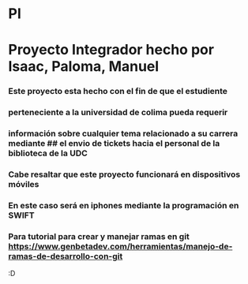 # PI
# Proyecto Integrador hecho por Isaac, Paloma, Manuel

### Este proyecto esta hecho con el fin de que el estudiente 
### perteneciente a la universidad de colima pueda requerir
### información sobre cualquier tema relacionado a su carrera mediante ## el envio de tickets hacia el personal de la biblioteca de la UDC

### Cabe resaltar que este proyecto funcionará en dispositivos móviles
### En este caso será en iphones mediante la programación en SWIFT

### Para tutorial para crear y manejar ramas en git https://www.genbetadev.com/herramientas/manejo-de-ramas-de-desarrollo-con-git


:D

